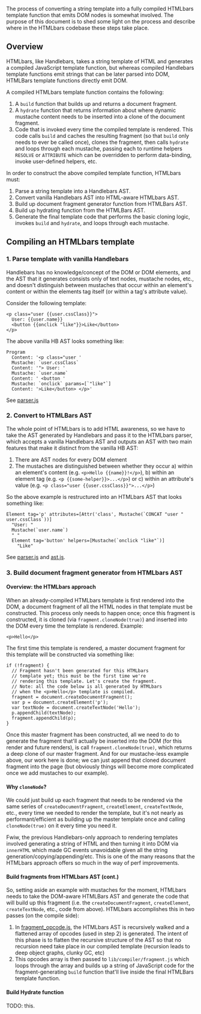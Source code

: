 The process of converting a string template into a fully compiled
HTMLbars template function that emits DOM nodes is somewhat involved.
The purpose of this document is to shed some light on the process and
describe where in the HTMLbars codebase these steps take place.

## Overview

HTMLbars, like Handlebars, takes a string template of HTML and generates
a compiled JavaScript template function, but whereas compiled Handlebars 
template functions emit strings that can be later parsed into DOM, HTMLBars 
template functions directly emit DOM. 

A compiled HTMLbars template function contains the following:

1. A `build` function that builds up and returns a document fragment.
2. A `hydrate` function that returns information about where dynamic
   mustache content needs to be inserted into a clone of the document
   fragment.
3. Code that is invoked every time the compiled template is rendered. 
   This code calls `build` and caches the resulting fragment (so that `build` 
   only needs to ever be called once), clones the fragment,
   then calls `hydrate` and loops through each mustache, 
   passing each to runtime helpers `RESOLVE` or `ATTRIBUTE` 
   which can be overridden to perform data-binding, invoke 
   user-defined helpers, etc.
    
In order to construct the above compiled template function, HTMLbars must:

1. Parse a string template into a Handlebars AST. 
2. Convert vanilla Handlebars AST into HTML-aware HTMLbars AST.
3. Build up document fragment generator function from HTMLBars AST.
4. Build up hydrating function from the HTMLBars AST.
5. Generate the final template code that performs the basic cloning logic,
   invokes `build` and `hydrate`, and loops through each mustache.

## Compiling an HTMLbars template

### 1. Parse template with vanilla Handlebars

Handlebars has no knowledge/concept of the DOM or DOM elements, and the AST
that it generates consists only of text nodes, mustache nodes, etc., and
doesn't distinguish between mustaches that occur within an element's
content or within the elements tag itself (or within a tag's attribute
value). 

Consider the following template:

    <p class="user {{user.cssClass}}">
      User: {{user.name}}
      <button {{onclick "like"}}>Like</button>
    </p>

The above vanilla HB AST looks something like:

    Program
      Content: '<p class="user '
      Mustache: `user.cssClass`
      Content: '"> User: '
      Mustache: `user.name`
      Content: ' <button '
      Mustache: `onclick` params=[`"like"`]
      Content: '>Like</button> </p>'

See [parser.js](lib/htmlbars/parser.js)

### 2. Convert to HTMLBars AST

The whole point of HTMLbars is to add HTML awareness, so we have
to take the AST generated by Handlebars and pass it to the HTMLbars
parser, which accepts a vanilla Handlebars AST and outputs an AST
with two main features that make it distinct from the vanilla HB AST:

1. There are AST nodes for every DOM element
2. The mustaches are distinguished between whether they occur
   a) within an element's content (e.g. `<p>Hello {{name}}!</p>`), 
   b) within an element tag (e.g. `<p {{some-helper}}>...</p>`)
   or c) within an attribute's value (e.g. `<p class="user {{user.cssClass}}">...</p>`)

So the above example is restructured into an HTMLbars AST that looks
something like:

    Element tag='p' attributes=[Attr('class', Mustache(`CONCAT "user " user.cssClass`))]
      "User: "
      Mustache(`user.name`)
      " "
      Element tag='button' helpers=[Mustache(`onclick "like"`)]
        "Like"

See [parser.js](lib/htmlbars/parser.js) and 
[ast.js](lib/htmlbars/ast.js).

### 3. Build document fragment generator from HTMLbars AST

#### Overview: the HTMLbars approach

When an already-compiled HTMLbars template is first rendered into the
DOM, a document fragment of all the HTML nodes in that template must be
constructed. This process only needs to happen once; once this fragment is 
constructed, it is cloned (via `fragment.cloneNode(true)`) and inserted
into the DOM every time the template is rendered. Example:

    <p>Hello</p>

The first time this template is rendered, a master document fragment for
this template will be constructed via something like:

    if (!fragment) {
      // Fragment hasn't been generated for this HTMLbars 
      // template yet; this must be the first time we're
      // rendering this template. Let's create the fragment.
      // Note: all the code below is all generated by HTMLbars
      // when the <p>Hello</p> template is compiled.
      fragment = document.createDocumentFragment();
      var p = document.createElement('p');
      var textNode = document.createTextNode('Hello');
      p.appendChild(textNode);
      fragment.appendChild(p);
    }
    
Once this master fragment has been constructed, all we need to do to 
generate the fragment that'll actually be inserted into the DOM (for this 
render and future renders), is call `fragment.cloneNode(true)`, which
returns a deep clone of our master fragment. And for our mustache-less
example above, our work here is done; we can just append that cloned
document fragment into the page (but obviously things will become more
complicated once we add mustaches to our example).

#### Why `cloneNode`?

We could just build up each fragment that needs to be rendered via the
same series of `createDocumentFragment`, `createElement`,
`createTextNode`, etc., every time we needed to render the template, but
it's not nearly as performant/efficient as building up the master 
template once and calling `cloneNode(true)` on it every time you need
it. 

Fwiw, the previous Handlebars-only approach to rendering templates 
involved generating a string of HTML and then turning it into DOM via
`innerHTML` which made GC events unavoidable given all the string
generation/copying/appending/etc. This is one of the many reasons that
the HTMLbars approach offers so much in the way of perf improvements.

#### Build fragments from HTMLbars AST (cont.)

So, setting aside an example with mustaches for the moment, HTMLbars
needs to take the DOM-aware HTMLBars AST and generate the code that will
build up this fragment (i.e. the `createDocumentFragment`, `createElement`,
`createTextNode`, etc., code from above). HTMLbars accomplishes this in
two passes (on the compile side): 

1. In [fragment_opcode.js](lib/htmlbars/compiler/fragment_opcode.js),
   the HTMLbars AST is recursively walked and a flattened 
   array of opcodes (used in step 2) is generated. 
   The intent of this phase is to flatten the recursive structure of the 
   AST so that no recursion need take place in our compiled
   template (recursion leads to deep object graphs, clunky GC, etc)
2. This opcodes array is then passed to `lib/compiler/fragment.js` which
   loops through the array and builds up a string of JavaScript code for
   the fragment-generating `build` function that'll live inside the 
   final HTMLBars template function.
      
#### Build Hydrate function

TODO: this.
